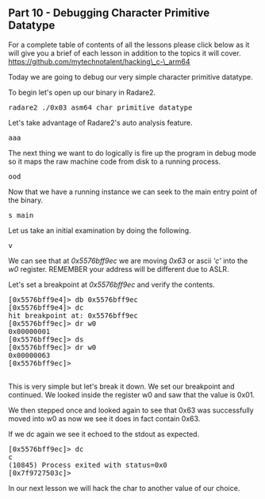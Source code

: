 ## Part 10 - Debugging Character Primitive Datatype

For a complete table of contents of all the lessons please click below as it will give you a brief of each lesson in addition to the topics it will cover. https://github.com/mytechnotalent/hacking\_c-\_arm64

Today we are going to debug our very simple character primitive datatype.

To begin let's open up our binary in Radare2.

<pre spellcheck="false">radare2 ./0x03_asm64_char_primitive_datatype
</pre>

Let's take advantage of Radare2's auto analysis feature.

<pre spellcheck="false">aaa
</pre>

The next thing we want to do logically is fire up the program in debug mode so it maps the raw machine code from disk to a running process.

<pre spellcheck="false">ood
</pre>

Now that we have a running instance we can seek to the main entry point of the binary.

<pre spellcheck="false">s main
</pre>

Let us take an initial examination by doing the following.

<pre spellcheck="false">v
</pre>

We can see that at _0x5576bff9ec_ we are moving _0x63_ or ascii _'c'_ into the _w0_ register. REMEMBER your address will be different due to ASLR.

Let's set a breakpoint at&nbsp;_0x5576bff9ec_&nbsp;and verify the contents.

<pre spellcheck="false">[0x5576bff9e4]&gt; db 0x5576bff9ec
[0x5576bff9e4]&gt; dc
hit breakpoint at: 0x5576bff9ec
[0x5576bff9ec]&gt; dr w0
0x00000001
[0x5576bff9ec]&gt; ds
[0x5576bff9ec]&gt; dr w0
0x00000063
[0x5576bff9ec]&gt;

</pre>

This is very simple but let's break it down. We set our breakpoint and continued. We looked inside the register w0 and saw that the value is 0x01.

We then stepped once and looked again to see that 0x63 was successfully moved into w0 as now we see it does in fact contain 0x63.

If we dc again we see it echoed to the stdout as expected.

<pre spellcheck="false">[0x5576bff9ec]&gt; dc
c
(10845) Process exited with status=0x0
[0x7f9727503c]&gt;
</pre>

In our next lesson we will hack the char to another value of our choice.